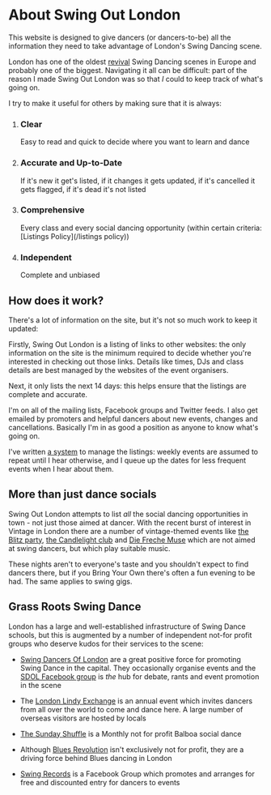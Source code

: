 About Swing Out London
======================
This website is designed to give dancers (or dancers-to-be) all the information they need to take advantage of London's Swing Dancing scene.

London has one of the oldest [revival](http://en.wikipedia.org/wiki/Lindy_hop#Revival_.281980s_and_1990s.29) Swing Dancing scenes in Europe and probably one of the biggest. Navigating it all can be difficult: part of the reason I made Swing Out London was so that _I_ could to keep track of what's going on.

I try to make it useful for others by making sure that it is always:

1.  
    ### Clear

    Easy to read and quick to decide where you want to learn and dance
    
2.  
    ### Accurate and Up-to-Date
    
    If it's new it get's listed, if it changes it gets updated, if it's cancelled it gets flagged, if it's dead it's not listed
    
3.  
    ### Comprehensive

    Every class and every social dancing opportunity (within certain criteria: [Listings Policy](/listings policy))  
    
5.  
    ### Independent
    
    Complete and unbiased   
    
    
How does it work?
-----------------
There's a lot of information on the site, but it's not so much work to keep it updated:

Firstly, Swing Out London is a listing of links to other websites: the only information on the site is the minimum required to decide whether you're interested in checking out those links. Details like times, DJs and class details are best managed by the websites of the event organisers.

Next, it only lists the next 14 days: this helps ensure that the listings are complete and accurate.

I'm on all of the mailing lists, Facebook groups and Twitter feeds. I also get emailed by promoters and helpful dancers about new events, changes and cancellations. Basically I'm in as good a position as anyone to know what's going on.

I've written [a system](#colophon) to manage the listings: weekly events are assumed to repeat until I hear otherwise, and I queue up the dates for less frequent events when I hear about them.


More than just dance socials
----------------------------

Swing Out London attempts to list _all_ the social dancing opportunities in town - not just those aimed at dancer.
With the recent burst of interest in Vintage in London there are a number of vintage-themed events like
[the Blitz party](http://www.theblitzparty.com"),
[the Candlelight club](www.thecandlelightclub.com/) and
[Die Freche Muse](http://www.diefrechemuse.co.uk/)
which are not aimed at swing dancers, but which play suitable music.

These nights aren't to everyone's taste and you shouldn't expect to find dancers there, 
but if you Bring Your Own there's often a fun evening to be had.
The same applies to swing gigs.


Grass Roots Swing Dance
-----------------------
London has a large and well-established infrastructure of Swing Dance schools, but this is augmented by a number of independent not-for profit groups who deserve kudos for their services to the scene:

*   [Swing Dancers Of London](http://www.swingdancersoflondon.org/) are a great positive force for promoting 
    Swing Dance in the capital. They occasionally organise events and the 
    [SDOL Facebook group](https://www.facebook.com/groups/2244903317/) is _the_ hub for debate,
    rants and event promotion in the scene
    
*   The [London Lindy Exchange](http://londonlindyexchange.com/) is an annual event which invites dancers from 
    all over the world to come and dance here. A large number of overseas visitors are hosted by locals
    
*   [The Sunday Shuffle](https://www.facebook.com/pages/The-Sunday-Shuffle/135544203177994) is a Monthly not 
    for profit Balboa social dance
    
*   Although [Blues Revolution](http://www.bluesrevolution.co.uk/) isn't exclusively not for profit, they are 
    a driving force behind Blues dancing in London
    
*   [Swing Records](https://www.facebook.com/groups/201362529904972/) is a Facebook Group which promotes and 
    arranges for free and discounted entry for dancers to events